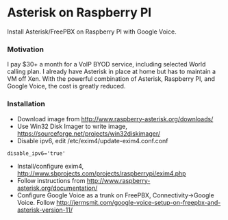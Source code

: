 # Asterisk on Raspberry PI
Install Asterisk/FreePBX on Raspberry PI with Google Voice.

### Motivation
I pay $30+ a month for a VoIP BYOD service, including selected World calling plan.  I already have Asterisk in place at home but has to maintain a VM off Xen.  With the powerful combination of Asterisk, Raspberry PI, and Google Voice, the cost is greatly reduced.

### Installation
- Download image from http://www.raspberry-asterisk.org/downloads/
- Use Win32 Disk Imager to write image, https://sourceforge.net/projects/win32diskimager/
- Disable ipv6, edit /etc/exim4/update-exim4.conf.conf
```
disable_ipv6='true'
```
- Install/configure exim4, http://www.sbprojects.com/projects/raspberrypi/exim4.php
- Follow instructions from http://www.raspberry-asterisk.org/documentation/
- Configure Google Voice as a trunk on FreePBX, Connectivity->Google Voice.  Follow http://jermsmit.com/google-voice-setup-on-freepbx-and-asterisk-version-11/
 
